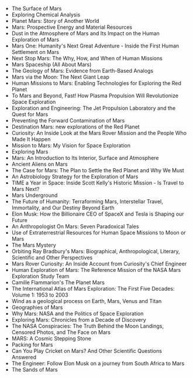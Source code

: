 <ul>

                             

 <li><a target="_blank" href="https://github.com/manjunath5496/Books-about-Mars/blob/master/mars(1).pdf" style="text-decoration:none;">The Surface of Mars</a></li>

 <li><a target="_blank" href="https://github.com/manjunath5496/Books-about-Mars/blob/master/mars(2).pdf" style="text-decoration:none;">Exploring
Chemical Analysis </a></li>

<li><a target="_blank" href="https://github.com/manjunath5496/Books-about-Mars/blob/master/mars(3).pdf" style="text-decoration:none;">Planet Mars: Story of Another World</a></li>
 <li><a target="_blank" href="https://github.com/manjunath5496/Books-about-Mars/blob/master/mars(4).pdf" style="text-decoration:none;">Mars: Prospective Energy and Material Resources</a></li>                              
<li><a target="_blank" href="https://github.com/manjunath5496/Books-about-Mars/blob/master/mars(5).pdf" style="text-decoration:none;">Dust in the Atmosphere of Mars and Its Impact on the Human Exploration of Mars</a></li>
<li><a target="_blank" href="https://github.com/manjunath5496/Books-about-Mars/blob/master/mars(6).pdf" style="text-decoration:none;">Mars One: Humanity's Next Great Adventure - Inside the First Human Settlement on Mars</a></li>
 <li><a target="_blank" href="https://github.com/manjunath5496/Books-about-Mars/blob/master/mars(7).pdf" style="text-decoration:none;">Next Stop Mars: The Why, How, and When of Human Missions</a></li>

 <li><a target="_blank" href="https://github.com/manjunath5496/Books-about-Mars/blob/master/mars(8).pdf" style="text-decoration:none;">Mars Spaceship (All About Mars)</a></li>
   <li><a target="_blank" href="https://github.com/manjunath5496/Books-about-Mars/blob/master/mars(9).pdf" style="text-decoration:none;">The Geology of Mars: Evidence from Earth-Based Analogs</a></li>
  
   
 <li><a target="_blank" href="https://github.com/manjunath5496/Books-about-Mars/blob/master/mars(10).pdf" style="text-decoration:none;">Mars via the Moon: The Next Giant Leap</a></li>                              
<li><a target="_blank" href="https://github.com/manjunath5496/Books-about-Mars/blob/master/mars(11).pdf" style="text-decoration:none;"> Human Missions to Mars: Enabling Technologies for Exploring the Red Planet</a></li>
<li><a target="_blank" href="https://github.com/manjunath5496/Books-about-Mars/blob/master/mars(12).pdf" style="text-decoration:none;">To Mars and Beyond, Fast! How Plasma Propulsion Will Revolutionize Space Exploration</a></li>
<li><a target="_blank" href="https://github.com/manjunath5496/Books-about-Mars/blob/master/mars(13).pdf" style="text-decoration:none;">Exploration and Engineering:
The Jet Propulsion Laboratory and the Quest for Mars</a></li>

<li><a target="_blank" href="https://github.com/manjunath5496/Books-about-Mars/blob/master/mars(14).pdf" style="text-decoration:none;">Preventing the Forward Contamination of Mars</a></li>
                              
<li><a target="_blank" href="https://github.com/manjunath5496/Books-about-Mars/blob/master/mars(15).pdf" style="text-decoration:none;">Destination Mars: new explorations of the Red Planet</a></li>

<li><a target="_blank" href="https://github.com/manjunath5496/Books-about-Mars/blob/master/mars(16).pdf" style="text-decoration:none;">Curiosity: An Inside Look at the Mars Rover Mission and the People Who Made It Happen</a></li>

  <li><a target="_blank" href="https://github.com/manjunath5496/Books-about-Mars/blob/master/mars(17).pdf" style="text-decoration:none;">Mission to Mars: My Vision for Space Exploration</a></li>   
  
<li><a target="_blank" href="https://github.com/manjunath5496/Books-about-Mars/blob/master/mars(18).pdf" style="text-decoration:none;">Exploring Mars</a></li> 

  
<li><a target="_blank" href="https://github.com/manjunath5496/Books-about-Mars/blob/master/mars(19).pdf" style="text-decoration:none;">Mars: An Introduction to Its Interior, Surface and Atmosphere</a></li> 

<li><a target="_blank" href="https://github.com/manjunath5496/Books-about-Mars/blob/master/mars(20).pdf" style="text-decoration:none;">Ancient Aliens on Mars</a></li>

<li><a target="_blank" href="https://github.com/manjunath5496/Books-about-Mars/blob/master/mars(21).pdf" style="text-decoration:none;">The Case for Mars: The Plan to Settle the Red Planet and Why We Must</a></li>
<li><a target="_blank" href="https://github.com/manjunath5496/Books-about-Mars/blob/master/mars(22).pdf" style="text-decoration:none;">An Astrobiology Strategy for the Exploration of Mars</a></li> 
 <li><a target="_blank" href="https://github.com/manjunath5496/Books-about-Mars/blob/master/mars(23).pdf" style="text-decoration:none;">TIME a Year in Space: Inside Scott Kelly's Historic Mission - Is Travel to Mars Next?</a></li> 
 

   <li><a target="_blank" href="https://github.com/manjunath5496/Books-about-Mars/blob/master/mars(24).pdf" style="text-decoration:none;">Mars Underground</a></li>


<li><a target="_blank" href="https://github.com/manjunath5496/Books-about-Mars/blob/master/mars(25).pdf" style="text-decoration:none;">The Future of Humanity: Terraforming Mars, Interstellar Travel, Immortality, and Our Destiny Beyond Earth</a></li> 

<li><a target="_blank" href="https://github.com/manjunath5496/Books-about-Mars/blob/master/mars(26).pdf" style="text-decoration:none;">Elon Musk: How the Billionaire CEO of SpaceX and Tesla is Shaping our Future</a></li>

<li><a target="_blank" href="https://github.com/manjunath5496/Books-about-Mars/blob/master/mars(27).pdf" style="text-decoration:none;">An Anthropologist On Mars: Seven Paradoxical Tales</a></li>
<li><a target="_blank" href="https://github.com/manjunath5496/Books-about-Mars/blob/master/mars(28).pdf" style="text-decoration:none;">Use of Extraterrestrial
Resources for Human Space Missions to Moon or Mars</a></li> 
 <li><a target="_blank" href="https://github.com/manjunath5496/Books-about-Mars/blob/master/mars(29).pdf" style="text-decoration:none;">The Mars Mystery</a></li> 
 

   <li><a target="_blank" href="https://github.com/manjunath5496/Books-about-Mars/blob/master/mars(30).pdf" style="text-decoration:none;">Orbiting Ray
Bradbury's Mars: Biographical, Anthropological, Literary, Scientific and Other Perspectives</a></li>



<li><a target="_blank" href="https://github.com/manjunath5496/Books-about-Mars/blob/master/mars(31).pdf" style="text-decoration:none;">Mars Rover Curiosity: An Inside Account from Curiosity's Chief Engineer</a></li> 

<li><a target="_blank" href="https://github.com/manjunath5496/Books-about-Mars/blob/master/mars(32).pdf" style="text-decoration:none;">Human Exploration of Mars: The Reference Mission of the NASA Mars Exploration Study Team</a></li>

<li><a target="_blank" href="https://github.com/manjunath5496/Books-about-Mars/blob/master/mars(33).pdf" style="text-decoration:none;">Camille Flammarion's The Planet Mars</a></li> 

<li><a target="_blank" href="https://github.com/manjunath5496/Books-about-Mars/blob/master/mars(34).pdf" style="text-decoration:none;">The International Atlas of Mars Exploration: The First Five Decades: Volume 1: 1953 to 2003</a></li>

<li><a target="_blank" href="https://github.com/manjunath5496/Books-about-Mars/blob/master/mars(35).pdf" style="text-decoration:none;">Wind as a geological process
on Earth, Mars, Venus and Titan</a></li>

<li><a target="_blank" href="https://github.com/manjunath5496/Books-about-Mars/blob/master/mars(36).pdf" style="text-decoration:none;">Geographies of Mars
</a></li>

<li><a target="_blank" href="https://github.com/manjunath5496/Books-about-Mars/blob/master/mars(37).pdf" style="text-decoration:none;">Why Mars: NASA and the Politics of Space Exploration</a></li>


<li><a target="_blank" href="https://github.com/manjunath5496/Books-about-Mars/blob/master/mars(38).pdf" style="text-decoration:none;">Exploring Mars: Chronicles from a Decade of Discovery</a></li> 

<li><a target="_blank" href="https://github.com/manjunath5496/Books-about-Mars/blob/master/mars(39).pdf" style="text-decoration:none;">The NASA Conspiracies: The Truth Behind the Moon Landings, Censored Photos, and The Face on Mars</a></li>


<li><a target="_blank" href="https://github.com/manjunath5496/Books-about-Mars/blob/master/mars(40).pdf" style="text-decoration:none;">MARS: A Cosmic Stepping Stone</a></li>

<li><a target="_blank" href="https://github.com/manjunath5496/Books-about-Mars/blob/master/mars(41).pdf" style="text-decoration:none;">Packing for Mars
</a></li>

<li><a target="_blank" href="https://github.com/manjunath5496/Books-about-Mars/blob/master/mars(42).pdf" style="text-decoration:none;">Can You Play Cricket on Mars? And Other Scientific Questions Answered</a></li>


<li><a target="_blank" href="https://github.com/manjunath5496/Books-about-Mars/blob/master/mars(43).pdf" style="text-decoration:none;">The Engineer: Follow Elon Musk on a journey from South Africa to Mars</a></li>

<li><a target="_blank" href="https://github.com/manjunath5496/Books-about-Mars/blob/master/mars(44).pdf" style="text-decoration:none;">The Sands of Mars
</a></li>







</ul>
